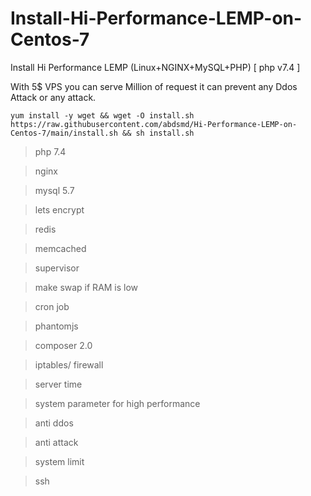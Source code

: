 # Install-Hi-Performance-LEMP-on-Centos-7
Install Hi Performance LEMP (Linux+NGINX+MySQL+PHP) [ php v7.4 ]

With 5$ VPS you can serve Million of request
it can prevent any Ddos Attack or any attack.

```yum install -y wget && wget -O install.sh https://raw.githubusercontent.com/abdsmd/Hi-Performance-LEMP-on-Centos-7/main/install.sh && sh install.sh```



> php 7.4

 
> nginx
 
> mysql 5.7
 
> lets encrypt


> redis


> memcached


> supervisor


> make swap if RAM is low


> cron job


> phantomjs


> composer 2.0


> iptables/ firewall


> server time


> system parameter for high performance


> anti ddos


> anti attack


> system limit


> ssh



